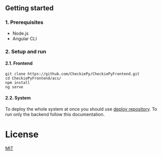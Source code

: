 

## Getting started

### 1. Prerequisites

* Node.js
* Angular CLI

### 2. Setup and run

#### 2.1. Frontend

```
git clone https://github.com/CheckiePy/CheckiePyFrontend.git
cd CheckiePyFrontend/acs/
npm install
ng serve
```

#### 2.2. System

To deploy the whole system at once you should use [deploy repository](https://github.com/CheckiePy/CheckiePyDeploy). To run only the backend follow this documentation.

# License

[MIT](/LICENSE)
